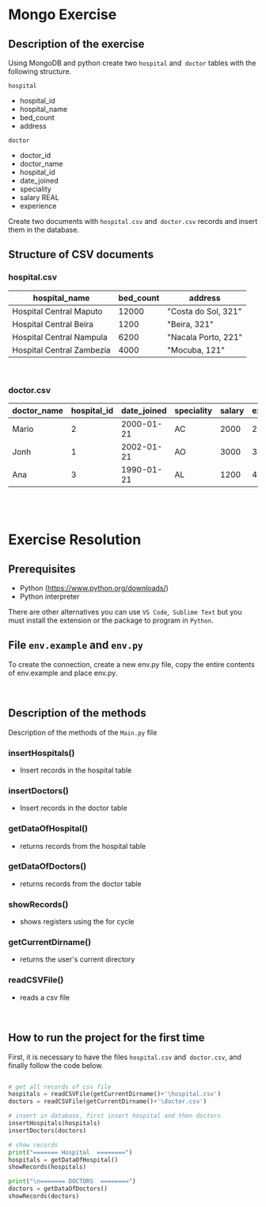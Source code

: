 # Mongo Exercise

## Description of the exercise

Using MongoDB and python create two `hospital` and` doctor` tables with the following structure.

`hospital`                  
-   hospital_id             
-   hospital_name
-   bed_count 
-   address

`doctor` 
-   doctor_id
-   doctor_name
-   hospital_id
-   date_joined
-   speciality
-   salary REAL
-   experience

Create two documents with `hospital.csv` and` doctor.csv` records and insert them in the database.

## Structure of CSV documents
### hospital.csv

|  hospital_name| bed_count | address |
| ------------- | ------------- | ------------- |
| Hospital Central Maputo | 12000 | "Costa do Sol, 321" |
| Hospital Central Beira | 1200 | "Beira, 321" |
| Hospital Central Nampula | 6200 | "Nacala Porto, 221" |
| Hospital Central Zambezia | 4000 | "Mocuba, 121" |

<br>

### doctor.csv

| doctor_name | hospital_id | date_joined | speciality | salary | experience |
| ----------- | ----------- | ----------- | ---------- | ------ | ---------- |
| Mario|2|2000-01-21|AC|2000|2|
| Jonh|1|2002-01-21|AO|3000|3 |
| Ana|3|1990-01-21|AL|1200|4 |

<br>
<br>

# Exercise Resolution

## Prerequisites
- Python (https://www.python.org/downloads/)
- Python interpreter

There are other alternatives you can use `VS Code`,` Sublime Text` but you must install the extension or the package to program in `Python`.

## File `env.example` and `env.py`

To create the connection, create a new env.py file, copy the entire contents of env.example and place env.py.

<br>

## Description of the methods
Description of the methods of the `Main.py` file

### insertHospitals() 
- Insert records in the hospital table
### insertDoctors() 
- Insert records in the doctor table
### getDataOfHospital() 
- returns records from the hospital table
### getDataOfDoctors() 
- returns records from the doctor table
### showRecords() 
- shows registers using the for cycle
### getCurrentDirname() 
- returns the user's current directory
### readCSVFile() 
- reads a csv file
  
<br>

## How to run the project for the first time
First, it is necessary to have the files `hospital.csv` and` doctor.csv`, and finally follow the code below.

```py

# get all records of csv file
hospitals = readCSVFile(getCurrentDirname()+'\hospital.csv')
doctors = readCSVFile(getCurrentDirname()+'\doctor.csv')

# insert in database, first insert hospital and then doctors
insertHospitals(hospitals)
insertDoctors(doctors)

# show records
print("======= Hospital  ========")
hospitals = getDataOfHospital()
showRecords(hospitals)

print("\n======= DOCTORS  ========")
doctors = getDataOfDoctors()
showRecords(doctors)

